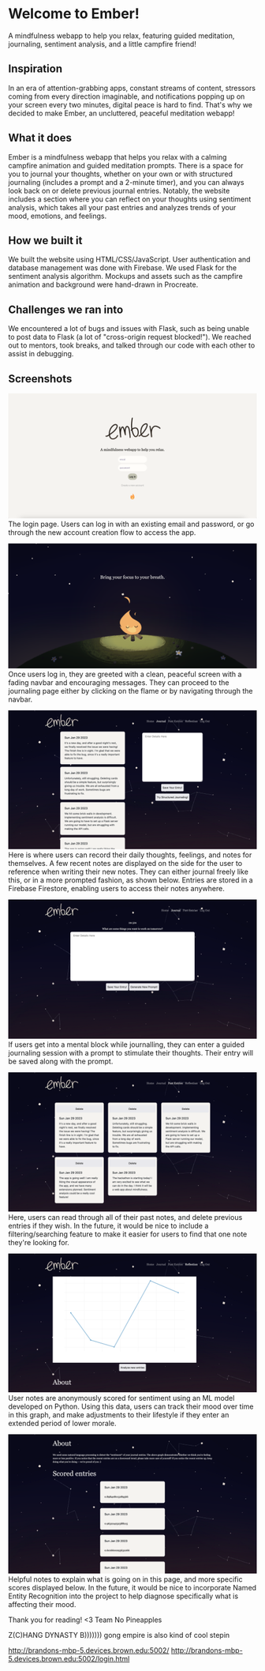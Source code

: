 # Welcome to Ember!
A mindfulness webapp to help you relax, featuring guided meditation, journaling, sentiment analysis, and a little campfire friend!

## Inspiration
In an era of attention-grabbing apps, constant streams of content, stressors coming from every direction imaginable, and notifications popping up on your screen every two minutes, digital peace is hard to find. That's why we decided to make Ember, an uncluttered, peaceful meditation webapp!

## What it does
Ember is a mindfulness webapp that helps you relax with a calming campfire animation and guided meditation prompts. There is a space for you to journal your thoughts, whether on your own or with structured journaling (includes a prompt and a 2-minute timer), and you can always look back on or delete previous journal entries. Notably, the website includes a section where you can reflect on your thoughts using sentiment analysis, which takes all your past entries and analyzes trends of your mood, emotions, and feelings.

## How we built it
We built the website using HTML/CSS/JavaScript. User authentication and database management was done with Firebase. We used Flask for the sentiment analysis algorithm. Mockups and assets such as the campfire animation and background were hand-drawn in Procreate.

## Challenges we ran into
We encountered a lot of bugs and issues with Flask, such as being unable to post data to Flask (a lot of "cross-origin request blocked!"). We reached out to mentors, took breaks, and talked through our code with each other to assist in debugging.

## Screenshots
![Login](./src/img/screenshots/login.png)
The login page. Users can log in with an existing email and password,
or go through the new account creation flow to access the app.

![Home](./src/img/screenshots/home.png)
Once users log in, they are greeted with a clean, peaceful screen with a fading navbar and encouraging messages. They can proceed to the journaling page either by clicking on the flame or by navigating through the navbar.

![Journal](./src/img/screenshots/journal.png)
Here is where users can record their daily thoughts, feelings, and notes for themselves. A few recent notes are displayed on the side for the user to reference when writing their new notes. They can either journal freely like this, or in a more prompted fashion, as
shown below. Entries are stored in a Firebase Firestore, enabling users to access their notes anywhere.

![Structured Journal](./src/img/screenshots/structured_journal.png)
If users get into a mental block while journalling, they can enter a guided journaling session with a prompt to stimulate their thoughts. Their entry will be saved along with the prompt.

![Past entries](./src/img/screenshots/past_entries.png)
Here, users can read through all of their past notes, and delete previous entries if they wish. In the future, it would be nice to include a filtering/searching feature to make it easier for users to find that one note they're looking for.

![Reflections graph](./src/img/screenshots/reflection1.png)
User notes are anonymously scored for sentiment using an ML model developed on Python. Using this data, users can track their mood over time in this graph, and make adjustments to their lifestyle if they enter an extended period of lower morale.

![Reflections scores](./src/img/screenshots/reflection2.png)
Helpful notes to explain what is going on in this page, and more specific scores displayed below. In the future, it would be nice to incorporate Named Entity Recognition into the project to help diagnose specifically what is affecting their mood.

Thank you for reading! <3
Team No Pineapples

Z(C)HANG DYNASTY B)))))))
gong empire is also kind of cool
stepin

http://brandons-mbp-5.devices.brown.edu:5002/
http://brandons-mbp-5.devices.brown.edu:5002/login.html
